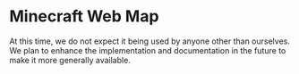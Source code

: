 # Minecraft Web Map

At this time, we do not expect it being used by anyone other than ourselves.
We plan to enhance the implementation and documentation in the future to make it more generally available.
